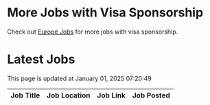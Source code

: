# More Jobs with Visa Sponsorship

Check out [Europe Jobs](https://github.com/sureshparimi/europejobs#latest-jobs) for more jobs with visa sponsorship.

# Latest Jobs

This page is updated at January 01, 2025 07:20:49

| Job Title | Job Location | Job Link | Job Posted |
| --- | --- | --- | --- |
